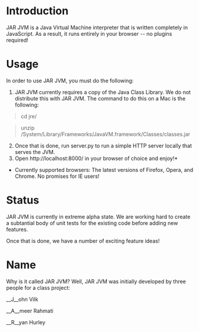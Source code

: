 Introduction
============
JAR JVM is a Java Virtual Machine interpreter that is written completely in JavaScript. As a result, it runs entirely in your browser -- no plugins required!

Usage
=====
In order to use JAR JVM, you must do the following:

1. JAR JVM currently requires a copy of the Java Class Library. We do not distribute this with JAR JVM. The command to do this on a Mac is the following:

> cd jre/

> unzip /System/Library/Frameworks/JavaVM.framework/Classes/classes.jar

2. Once that is done, run server.py to run a simple HTTP server locally that serves the JVM.
3. Open http://localhost:8000/ in your browser of choice and enjoy!*

* Currently supported browsers: The latest versions of Firefox, Opera, and Chrome. No promises for IE users!

Status
======
JAR JVM is currently in extreme alpha state. We are working hard to create a subtantial body of unit tests for the existing code before adding new features.

Once that is done, we have a number of exciting feature ideas!

Name
====
Why is it called JAR JVM? Well, JAR JVM was initially developed by three people for a class project:

__J__ohn Vilk

__A__meer Rahmati

__R__yan Hurley
